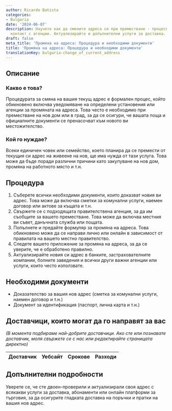 ```yaml
---
author: Ricardo Batista
categories:
- Bulgaria
date: '2024-06-07'
description: Научете как да смените адреса си при преместване - процесът, документите,
  контакт с агенции. Актуализирайте и допълнителни услуги за доставка.
draft: false
meta_title: 'Промяна на адреса: Процедура и необходими документи'
title: 'Промяна на адреса: Процедура и необходими документи'
translationKey: bulgaria-change_of_current_address
---
```



## Описание
### Какво е това?
Процедурата за смяна на вашия текущ адрес е формален процес, който обикновено включва уведомяване на определени установения или агенции за промяната на адреса. Това често е необходимо при преместване на нов дом или в град, за да се осигури, че вашата поща и официалните документи се пренасочват към новото ви местожителство.

### Кой го нуждае?
Всеки единичен човек или семейство, което планира да се премести от текущия си адрес на живеене на нов, ще има нужда от тази услуга. Това може да бъде поради различни причини като закупуване на нов дом, промяна на работното място и т.н.

## Процедура
1. Съберете всички необходими документи, които доказват новия ви адрес. Това може да включва сметки за комунални услуги, наемен договор или актове за къщата и т.н.
2. Свържете се с подходящата правителствена агенция, за да им съобщите за вашето преместване. Това може да включва местния ви съвет, данъчната служба или пощата.
3. Попълнете и предайте формуляр за промяна на адреса. Това обикновено може да се направи лично или онлайн в зависимост от правилата на вашето местно правителство.
4. Следете вашето приложение за промяна на адреса, за да се уверите, че е обработено правилно.
5. Актуализирайте новия си адрес в банките, застрахователните компании, болните заведения и всички други важни агенции или услуги, които често използвате.

## Необходими документи
- Доказателство за вашия нов адрес (сметка за комунални услуги, наемен договор и т.н.)
- Документ за идентификация (паспорт, лична карта и т.н.)

## Доставчици, които могат да го направят за вас

_(В момента подбираме най-добрите доставчици. Ако сте или познавате доставчик, моля свържете се с нас или редактирайте страницата директно)_

| Доставчик       |     Уебсайт     |     Срокове       |       Разходи    |
| --------------- | --------------- |  :-------------: | :-------------: |


## Допълнителни подробности
Уверете се, че сте двоен-проверили и актуализирали своя адрес с всякакви услуги за доставка, абонаменти или онлайн платформи за търговия, за да осигурите гладката доставка на поръчки и пратки на вашия нов адрес.